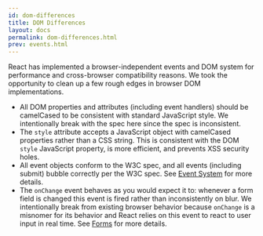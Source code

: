 ```yaml
---
id: dom-differences
title: DOM Differences
layout: docs
permalink: dom-differences.html
prev: events.html
---
```


React has implemented a browser-independent events and DOM system for
performance and cross-browser compatibility reasons. We took the opportunity to
clean up a few rough edges in browser DOM implementations.

* All DOM properties and attributes (including event handlers) should be
camelCased to be consistent with standard JavaScript style. We intentionally
break with the spec here since the spec is inconsistent.
* The `style` attribute accepts a JavaScript object with camelCased properties
rather than a CSS string. This is consistent with the DOM `style` JavaScript
property, is more efficient, and prevents XSS security holes.
* All event objects conform to the W3C spec, and all events (including submit)
bubble correctly per the W3C spec. See [Event System](events.html) for more
details.
* The `onChange` event behaves as you would expect it to: whenever a form field
is changed this event is fired rather than inconsistently on blur. We
intentionally break from existing browser behavior because `onChange` is
a misnomer for its behavior and React relies on this event to react to user
input in real time. See [Forms](forms.html) for more details.
